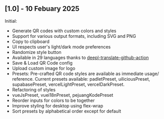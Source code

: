 ## [1.0] - 10 Febuary 2025

Initial:
- Generate QR codes with custom colors and styles
- Support for various output formats, including SVG and PNG
- Copy to clipboard
- UI respects user's light/dark mode preferences
- Randomize style button
- Available in 29 languages thanks to [deepl-translate-github-action](https://github.com/lyqht/deepl-translate-github-action)
- Save & Load QR Code config
- Upload custom image for logo
- Presets: Pre-crafted QR code styles are available as immediate usage/ reference. Current presets available: padletPreset, uiliciousPreset, supabasePreset, vercelLightPreset, vercelDarkPreset.
- Refactoring of styles
- vueJsPreset, vuei18nPreset, pejuangKodePreset
- Reorder inputs for colors to be together
- Improve styling for desktop using flex-wrap
- Sort presets by alphabetical order except for default